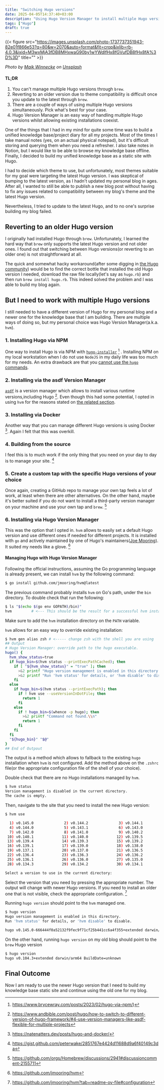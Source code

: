 ```yaml
---
title: "Switching Hugo versions"
date: 2025-04-05T14:37:40+03:00
description: "Using Hugo Version Manager to install multiple Hugo versions on a single workstation"
tags: ["Hugo"]
draft: true
---
```


{{< figure src="https://images.unsplash.com/photo-1737737351943-82e01f866e53?q=80&w=2070&auto=format&fit=crop&ixlib=rb-4.0.3&ixid=M3wxMjA3fDB8MHxwaG90by1wYWdlfHx8fGVufDB8fHx8fA%3D%3D"  title="" >}}

*Photo by [Maik Winnecke](https://unsplash.com/@maik_wi?utm_content=creditCopyText&utm_medium=referral&utm_source=unsplash) on [Unsplash](https://unsplash.com/photos/a-laptop-computer-sitting-on-top-of-a-wooden-desk-JQyMJFh59xY?utm_content=creditCopyText&utm_medium=referral&utm_source=unsplash>)*


 #### TL;DR

 1. You can't manage multiple Hugo versions through `brew`.
 2. Reverting to an older version due to theme compatibility is difficult once you update to the latest through `brew`.
 3. There are a couple of ways of using multiple Hugo versions simultaneously. Pick what's best for your case.
 4. Hugo Version Manager is an easy way of handling multiple Hugo versions whilst allowing existing installations coexist.  


One of the things that I had in my mind for quite some time was to build a unified knowledge base/project diary for all my projects. Most of the times I take manual notes (yes, on an actual physical notepad), but it's difficult storing and querying them when you need a refresher. I also take notes in Notion, but I would like to be able to browse my knowledge base offline. Finally, I decided to build my unified knowledge base as a static site with Hugo. 

I had to decide which theme to use, but unfortunately, most themes suitable for my goal were targeting the latest Hugo version. I was skeptical of bumping to the latest version, as I hadn't updated my personal blog in ages. After all, I wanted to still be able to publish a new blog post without having to fix any issues related to compatibility between my blog's theme and the latest Hugo version.

Nevertheless, I tried to update to the latest Hugo, and to no one's surprise building my blog failed. 

## Reverting to an older Hugo version

I originally had installed Hugo through `brew`. Unfortunately, I learned the hard way that `brew` only supports the latest Hugo version and not older ones. I found out that switching between Hugo versions(or reverting to an older one) is not straightforward at all.

The quick and somewhat hacky workaround(after some digging in [the Hugo community](https://discourse.gohugo.io/t/switching-hugo-versions/38251/2)) would be to find the correct bottle that installed the old Hugo version I needed, download the raw file locally(let's say as `hugo.rb`) and then run `brew install hugo.rb`. This indeed solved the problem and I was able to build my blog again.

## But I need to work with multiple Hugo versions

I still needed to have a different version of Hugo for my personal blog and a newer one for the knowledge base that I am building. There are multiple ways of doing so, but my personal choice was Hugo Version Manager(a.k.a. `hvm`).

### 1. Installing Hugo via NPM

One way to install Hugo is via NPM with [`hugo-installer`](https://github.com/dominique-mueller/hugo-installer) [^1] . Installing NPM on my local workstation when I do not use `NodeJS` in my daily life was too much for my needs. An extra drawback are that you [cannot use the `hugo` commands](https://www.brycewray.com/posts/2023/02/hugo-via-npm/#any-sour-points).

### 2. Installing via the asdf Version Manager

[`asdf`](https://asdf-vm.com/) is a version manager which allows to install various runtime versions,including Hugo [^2]. Even though this had some potential, I opted in using `hvm` for the reasons stated on [the related section](#6-installing-via-hugo-version-manager).

### 3. Installing via Docker

Another way that you can manage different Hugo versions is using Docker [^3]. Again I felt that this was overkill.

### 4. Building from the source

I feel this is to much work if the only thing that you need on your day to day is to manage your site. [^4]

### 5. Create a custom tap with the specific Hugo versions of your choice

Once again, creating a GitHub repo to manage your own tap feels a lot of work, at least when there are other alternatives. On the other hand, maybe it's better suited if you do not want to install a third-party version manager on your machine and use your own tap and `brew`. [^5]

### 6. Installing via Hugo Version Manager

This was the option that I opted in. `hvm` allows to easily set a default Hugo version and use different ones if needed for different projects. It is installed with `go` and actively maintained by one of Hugo's maintainers([Joe Mooring](https://github.com/jmooring)). It suited my needs like a glove. [^6] 

#### Managing Hugo with Hugo Version Manager

Following the official instructions, assuming the Go programming language is already present, we can install `hvm` by the following command:

```bash
$ go install github.com/jmooring/hvm@latest
````

The previous command probably installs `hvm` on Go's path, under the `bin` directory. To double check that run the following:

```bash
$ ls "$(echo $(go env GOPATH)/bin)"
hvm         # <--- This should be the result for a successful hvm installation

```

Make sure to add the `hvm` installation directory on the `PATH` variable.

`hvm` allows for an easy way to override existing installation:

```bash
$ hvm gen alias zsh # <----- change zsh with the shell you are using
## Output 
# Hugo Version Manager: override path to the hugo executable.
hugo() {
  hvm_show_status=true
  if hugo_bin=$(hvm status --printExecPathCached); then
    if [ "${hvm_show_status}" = "true" ]; then
      >&2 printf "Hugo version management is enabled in this directory.\\n"
      >&2 printf "Run 'hvm status' for details, or 'hvm disable' to disable.\\n\\n"
    fi
  else
    if hugo_bin=$(hvm status --printExecPath); then
      if ! hvm use --useVersionInDotFile; then
        return 1
      fi
    else
      if ! hugo_bin=$(whence -p hugo); then
        >&2 printf "Command not found.\\n"
        return 1
      fi
    fi
  fi
  "${hugo_bin}" "$@"
}
## End of Outpout

```

The output is a method which allows to fallback to the existing `hugo` installation when  `hvm` is not configured. Add the method above on the `.zshrc` file(or the appropriate configuration file of the shell of your choice).

Double check that there are no Hugo installations managed by `hvm`.
```bash
$ hvm status
Version management is disabled in the current directory.
The cache is empty.
```
Then, navigate to the site that you need to install the new Hugo version:
```bash
$ hvm use

  1) v0.145.0              2) v0.144.2              3) v0.144.1            
  4) v0.144.0              5) v0.143.1              6) v0.143.0            
  7) v0.142.0              8) v0.141.0              9) v0.140.2            
 10) v0.140.1             11) v0.140.0             12) v0.139.5            
 13) v0.139.4             14) v0.139.3             15) v0.139.2            
 16) v0.139.1             17) v0.139.0             18) v0.138.0            
 19) v0.137.1             20) v0.137.0             21) v0.136.5            
 22) v0.136.4             23) v0.136.3             24) v0.136.2            
 25) v0.136.1             26) v0.136.0             27) v0.135.0            
 28) v0.134.3             29) v0.134.2             30) v0.134.1            

Select a version to use in the current directory: 
```

Select the version that you need by pressing the appropriate number. The output will change with newer Hugo versions. If you need to install an older one that is not visible, check the appropriate configuration. [^7]


Running `hugo version` should point to the `hvm` managed one.
```bash
$ hugo version
Hugo version management is enabled in this directory.
Run 'hvm status' for details, or 'hvm disable' to disable.

hugo v0.145.0-666444f0a52132f9fec9f71cf25b441cc6a4f355+extended darwin/arm64 BuildDate=2025-02-26T15:41:25Z VendorInfo=gohugoio
```

On the other hand, running `hugo version` on my old blog should point to the `brew` Hugo version
```bash
$ hugo version
hugo v0.104.3+extended darwin/arm64 BuildDate=unknown
```

## Final Outcome

Now I am ready to use the newer Hugo version that I need to build my knowledge base static site and continue using the old one for my blog.


[^1]: https://www.brycewray.com/posts/2023/02/hugo-via-npm/)
[^2]: https://www.andbible.com/post/hugo/how-to-switch-to-different-version-of-hugo-framework/#4-use-version-managers-like-asdf-flexible-for-multiple-projects
[^3]: https://natenatters.dev/posts/hugo-and-docker/
[^4]: https://gist.github.com/peterwake/2851767e4424d11688d9a6f40149c3da
[^5]: https://github.com/orgs/Homebrew/discussions/2941#discussioncomment-2155711
[^6]: https://github.com/jmooring/hvm
[^7]: https://github.com/jmooring/hvm?tab=readme-ov-file#configuration
